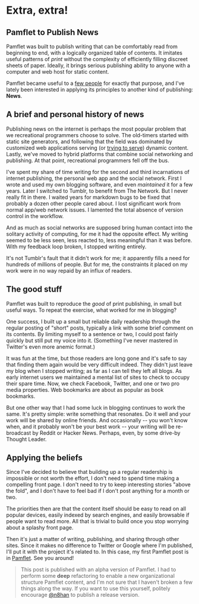 Extra, extra! 
=============

Pamflet to Publish News
-----------------------

Pamflet was built to publish writing that can be comfortably read from beginning to end, with a logically organized table of contents. It imitates useful patterns of *print* without the complexity of efficiently filling discreet sheets of paper. Ideally, it brings serious publishing ability to anyone with a computer and web host for static content.

Pamflet became useful to a [few people][3] for exactly that purpose, and I've lately been interested in applying its principles to another kind of publishing: **News**.

A brief and personal history of news
------------------------------------

Publishing news on the internet is perhaps the most popular problem that we recreational programmers choose to solve. The old-timers started with static site generators, and following that the field was dominated by customized web applications serving (or [trying to serve][4]) dynamic content. Lastly, we've moved to hybrid platforms that combine social networking and publishing. At that point, recreational programmers fell off the bus.

I've spent my share of time writing for the second and third incarnations of internet publishing, the personal web app and the social network. First I wrote and used my own blogging software, and even *maintained* it for a few years. Later I switched to Tumblr, to benefit from The Network. But I never really fit in there. I waited years for markdown bugs to be fixed that probably a dozen other people cared about. I lost significant work from normal app/web network issues. I lamented the total absence of version control in the workflow.

And as much as social networks are supposed bring human contact into the solitary activity of computing, for me it had the opposite effect. My writing seemed to be less seen, less reacted to, less meaningful than it was before. With my feedback loop broken, I stopped writing entirely.

It's not Tumblr's fault that it didn't work for me; it apparently fills a need for hundreds of millions of people. But for me, the constraints it placed on my work were in no way repaid by an influx of readers.

The good stuff
--------------

Pamflet was built to reproduce the *good* of print publishing, in small but useful ways. To repeat the exercise, what worked for me in blogging?

One success, I built up a small but reliable daily readership through the regular posting of "short" posts, typically a link with some brief comment on its contents. By limiting myself to a sentence or two, I could post fairly quickly but still put my voice into it. (Something I've never mastered in Twitter's even more anemic format.)

It was fun at the time, but those readers are long gone and it's safe to say that finding them again would be very difficult indeed. They didn't just leave my blog when I stopped writing; as far as I can tell they left all blogs. As early internet users we maintained a mental list of sites to check to occupy their spare time. Now, we check Facebook, Twitter, and one or two pro media properties. Web bookmarks are about as popular as book bookmarks.

But one other way that I had some luck in blogging continues to work the same. It's pretty simple: write something that resonates. Do it well and your work will be shared by online friends. And occasionally -- you won't know when, and it probably won't be your best work -- your writing will be re-broadcast by Reddit or Hacker News. Perhaps, even, by some drive-by Thought Leader.

Applying the beliefs
--------------------

Since I've decided to believe that building up a regular readership is impossible or not worth the effort, I don't need to spend time making a compelling front page. I don't need to try to keep interesting stories "above the fold", and I don't have to feel bad if I don't post anything for a month or two.

The priorities then are that the content itself should be easy to read on all popular devices, easily indexed by search engines, and easily browsable if people want to read more. All that is trivial to build once you stop worrying about a splashy front page.

Then it's just a matter of writing, publishing, and sharing through other sites. Since it makes no difference to Twitter or Google where I'm published, I'll put it with the project it's related to. In this case, my first Pamflet post is in [Pamflet][2]. See you around!

> This post is published with an alpha version of Pamflet. I had to perform some **deep** refactoring to enable a new organizational structure Pamflet content, and I'm not sure that I haven't broken a few things along the way. If you want to use this yourself, politely encourage <a href="https://twitter.com/n8han">@n8han</a> to publish a release version.


[1]: http://pamflet.databinder.net/Like+a+Book.html
[2]: http://pamflet.databinder.net/Pamflet.html
[3]: http://pamflet.databinder.net/Who%E2%80%99s+Using+Pamflet%3F.html
[4]: http://en.wikipedia.org/wiki/Slashdot_effect
